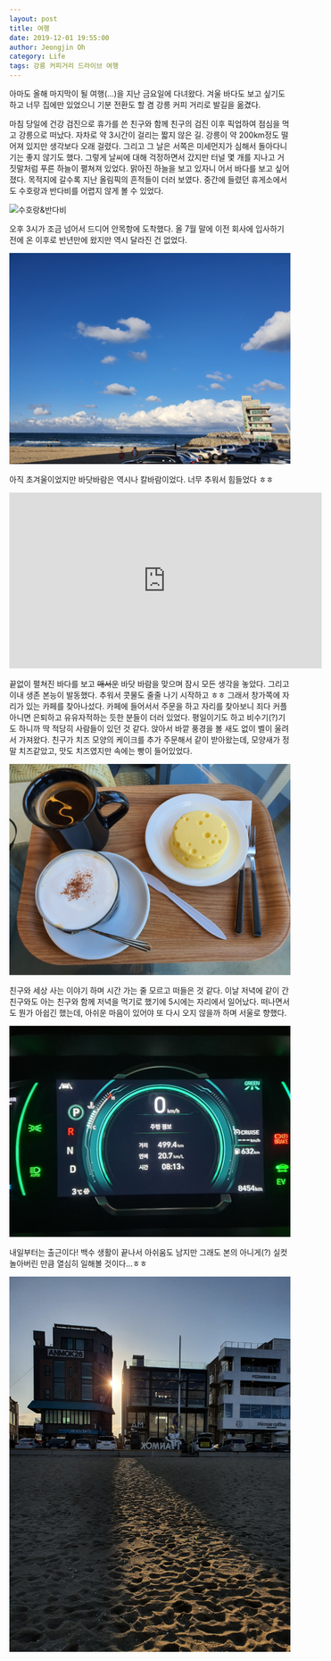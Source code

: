 ```yaml
---
layout: post
title: 여행
date: 2019-12-01 19:55:00
author: Jeongjin Oh
category: Life
tags: 강릉 커피거리 드라이브 여행
---
```


아마도 올해 마지막이 될 여행(...)을 지난 금요일에 다녀왔다. 겨울 바다도 보고 싶기도 하고 너무 집에만 있었으니 기분 전환도 할 겸 강릉 커피 거리로 발길을 옮겼다.

마침 당일에 건강 검진으로 휴가를 쓴 친구와 함께 친구의 검진 이후 픽업하여 점심을 먹고 강릉으로 떠났다. 자차로 약 3시간이 걸리는 짧지 않은 길. 강릉이 약 200km정도 떨어져 있지만 생각보다 오래 걸렸다. 그리고 그 날은 서쪽은 미세먼지가 심해서 돌아다니기는 좋지 않기도 했다. 그렇게 날씨에 대해 걱정하면서 갔지만 터널 몇 개를 지나고 거짓말처럼 푸른 하늘이 펼쳐져 있었다. 맑아진 하늘을 보고 있자니 어서 바다를 보고 싶어졌다. 목적지에 갈수록 지난 올림픽의 흔적들이 더러 보였다. 중간에 들렸던 휴게소에서도 수호랑과 반다비를 어렵지 않게 볼 수 있었다.

![수호랑&반다비](/images/2019-12-1-Refresh/1.jpg)

오후 3시가 조금 넘어서 드디어 안목항에 도착했다. 올 7월 말에 이전 회사에 입사하기 전에 온 이후로 반년만에 왔지만 역시 달라진 건 없었다.

![안목항 앞바다](/images/2019-12-1-Refresh/2.jpg)

아직 초겨울이었지만 바닷바람은 역시나 칼바람이었다. 너무 추워서 힘들었다 ㅎㅎ

<iframe width="560" height="315" src="https://www.youtube.com/embed/svgY-pMvg-c" frameborder="0" allow="accelerometer; autoplay; encrypted-media; gyroscope; picture-in-picture" allowfullscreen></iframe>

끝없이 펼쳐진 바다를 보고 ~~매서운~~ 바닷 바람을 맞으며 잠시 모든 생각을 놓았다. 그리고 이내 생존 본능이 발동했다. 추워서 콧물도 줄줄 나기 시작하고 ㅎㅎ 그래서 창가쪽에 자리가 있는 카페를 찾아나섰다. 카페에 들어서서 주문을 하고 자리를 찾아보니 죄다 커플 아니면 은퇴하고 유유자적하는 듯한 분들이 더러 있었다. 평일이기도 하고 비수기(?)기도 하니까 딱 적당히 사람들이 있던 것 같다. 앉아서 바깥 풍경을 볼 새도 없이 벨이 울려서 가져왔다. 친구가 치즈 모양의 케이크를 추가 주문해서 같이 받아왔는데, 모양새가 정말 치즈같았고, 맛도 치즈였지만 속에는 빵이 들어있었다.

![치즈케이크와 커피](/images/2019-12-1-Refresh/3.jpg)

친구와 세상 사는 이야기 하며 시간 가는 줄 모르고 떠들은 것 같다. 이날 저녁에 같이 간 친구와도 아는 친구와 함께 저녁을 먹기로 했기에 5시에는 자리에서 일어났다. 떠나면서도 뭔가 아쉽긴 했는데, 아쉬운 마음이 있어야 또 다시 오지 않을까 하며 서울로 향했다.

![트립 정보](/images/2019-12-1-Refresh/4.jpg)

내일부터는 출근이다! 백수 생활이 끝나서 아쉬움도 남지만 그래도 본의 아니게(?) 실컷 놀아버린 만큼 열심히 일해볼 것이다...ㅎㅎ

![마무으리](/images/2019-12-1-Refresh/5.jpg)

